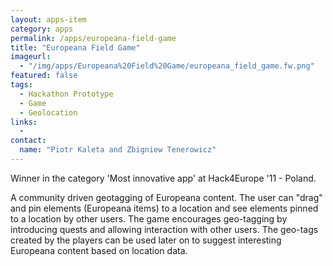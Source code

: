 ```yaml
---
layout: apps-item
category: apps
permalink: /apps/europeana-field-game
title: "Europeana Field Game"
imageurl:
  - "/img/apps/Europeana%20Field%20Game/europeana_field_game.fw.png"
featured: false
tags:
  - Hackathon Prototype
  - Game
  - Geolocation
links:
  - 
contact: 
  name: "Piotr Kaleta and Zbigniew Tenerowicz"
---
```


Winner in the category 'Most innovative app' at Hack4Europe '11 - Poland.

A community driven geotagging of Europeana content. The user can "drag" and pin elements (Europeana items) to a location and see elements pinned to a location by other users. The game encourages geo-tagging by introducing quests and allowing interaction with other users. The geo-tags created by the players can be used later on to suggest interesting Europeana content based on location data.


